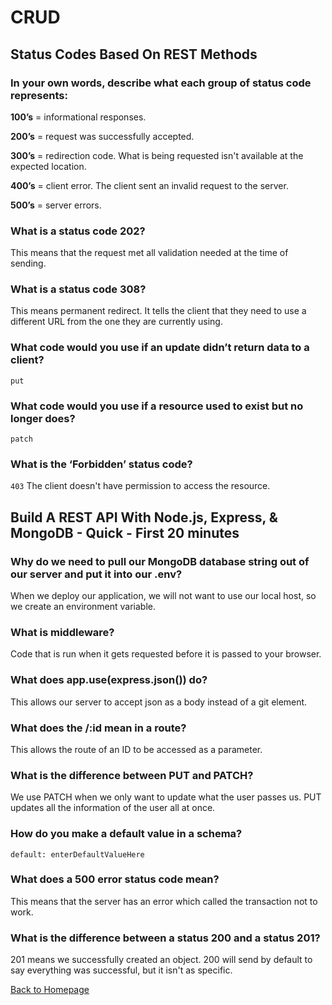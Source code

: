 # CRUD

## Status Codes Based On REST Methods

### In your own words, describe what each group of status code represents:
**100’s** = informational responses.

**200’s** = request was successfully accepted.

**300’s** = redirection code. What is being requested isn't available at the expected location.

**400’s** = client error. The client sent an invalid request to the server.

**500’s** = server errors.

### What is a status code 202? 

This means that the request met all validation needed at the time of sending.

### What is a status code 308?
This means permanent redirect. It tells the client that they need to use a different URL from the one they are currently using.

### What code would you use if an update didn’t return data to a client?

`put`

### What code would you use if a resource used to exist but no longer does?

`patch`

### What is the ‘Forbidden’ status code?

`403` The client doesn't have permission to access the resource.

## Build A REST API With Node.js, Express, & MongoDB - Quick - First 20 minutes

### Why do we need to pull our MongoDB database string out of our server and put it into our .env?

When we deploy our application, we will not want to use our local host, so we create an environment variable. 

### What is middleware?

Code that is run when it gets requested before it is passed to your browser. 

### What does app.use(express.json()) do?

This allows our server to accept json as a body instead of a git element. 

### What does the /:id mean in a route?
 
This allows the route of an ID to be accessed as a parameter.

### What is the difference between PUT and PATCH?

We use PATCH when we only want to update what the user passes us. PUT updates all the information of the user all at once. 

### How do you make a default value in a schema?

`default: enterDefaultValueHere`


### What does a 500 error status code mean?

This means that the server has an error which called the transaction not to work. 

### What is the difference between a status 200 and a status 201?

201 means we successfully created an object. 200 will send by default to say everything was successful, but it isn't as specific. 

[Back to Homepage](../README.md)
